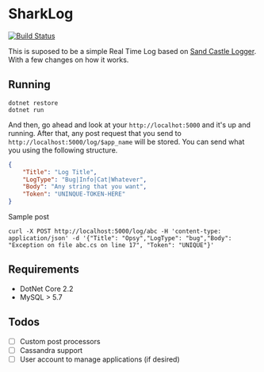 # SharkLog

[![Build Status](https://sipmann.visualstudio.com/github%20OSS/_apis/build/status/sipmann.sharklog?branchName=master)](https://sipmann.visualstudio.com/github%20OSS/_build/latest?definitionId=2&branchName=master)

This is suposed to be a simple Real Time Log based on [Sand Castle Logger](https://github.com/benhurott/sand-castle-logger). With a few changes on how it works. 

## Running

```shell
dotnet restore
dotnet run
```

And then, go ahead and look at your `http://localhot:5000` and it's up and running. After that, any post request that you send to `http://localhost:5000/log/$app_name` will be stored. You can send what you using the following structure.

```json
{
    "Title": "Log Title",
    "LogType": "Bug|Info|Cat|Whatever",
    "Body": "Any string that you want",
    "Token": "UNINQUE-TOKEN-HERE"
}
```

Sample post 

```shell
curl -X POST http://localhost:5000/log/abc -H 'content-type: application/json' -d '{"Title": "Opsy","LogType": "bug","Body": "Exception on file abc.cs on line 17", "Token": "UNIQUE"}'
```



## Requirements

* DotNet Core 2.2
* MySQL > 5.7


## Todos

- [ ] Custom post processors
- [ ] Cassandra support
- [ ] User account to manage applications (if desired)
